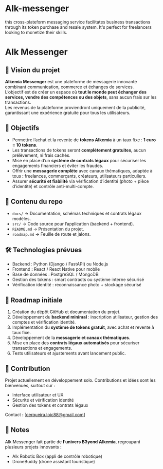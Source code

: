 # Alk-messenger
this cross-plateform messaging service facilitates business transactions through its token purchase and resale system. It's perfect for freelancers looking to monetize their skills.

# Alk Messenger

## 🚀 Vision du projet
**Alkemia Messenger** est une plateforme de messagerie innovante combinant communication, commerce et échanges de services.  
L’objectif est de créer un espace où **tout le monde peut échanger des services, vendre des compétences ou des objets**, sans aucun frais sur les transactions.  
Les revenus de la plateforme proviendront uniquement de la publicité, garantissant une expérience gratuite pour tous les utilisateurs.

## 🎯 Objectifs
- Permettre l’achat et la revente de **tokens Alkemia** à un taux fixe : **1 euro = 10 tokens**.  
- Les transactions de tokens seront **complètement gratuites**, aucun prélèvement, ni frais cachés.  
- Mise en place d’un **système de contrats légaux** pour sécuriser les engagements financiers et éviter les fraudes.  
- Offrir une **messagerie complète** avec canaux thématiques, adaptée à tous : freelances, commerçants, créateurs, utilisateurs particuliers.  
- Assurer **sécurité et fiabilité** via vérification d’identité (photo + pièce d’identité) et contrôle anti-multi-compte.

## 📂 Contenu du repo
- `docs/` → Documentation, schémas techniques et contrats légaux modèles.  
- `src/` → Code source pour l’application (backend + frontend).  
- `README.md` → Présentation du projet.  
- `roadmap.md` → Feuille de route et jalons.

## 🛠 Technologies prévues
- Backend : Python (Django / FastAPI) ou Node.js  
- Frontend : React / React Native pour mobile  
- Base de données : PostgreSQL / MongoDB  
- Gestion des tokens : smart contracts ou système interne sécurisé  
- Vérification identité : reconnaissance photo + stockage sécurisé  

## 📅 Roadmap initiale
1. Création du dépôt GitHub et documentation du projet.  
2. Développement du **backend minimal** : inscription utilisateur, gestion des comptes et vérification identité.  
3. Implémentation du **système de tokens gratuit**, avec achat et revente à taux fixe.  
4. Développement de la **messagerie et canaux thématiques**.  
5. Mise en place des **contrats légaux automatisés** pour sécuriser transactions et engagements.  
6. Tests utilisateurs et ajustements avant lancement public.  

## 🤝 Contribution
Projet actuellement en développement solo. Contributions et idées sont les bienvenues, surtout sur :  
- Interface utilisateur et UX  
- Sécurité et vérification identité  
- Gestion des tokens et contrats légaux  

Contact : [cerqueira.loic88@gmail.com]

## 📌 Notes
Alk Messenger fait partie de **l’univers B3yond Alkemia**, regroupant plusieurs projets innovants :  
- Alk Robotic Box (appli de contrôle robotique)  
- DroneBuddy (drone assistant touristique)
